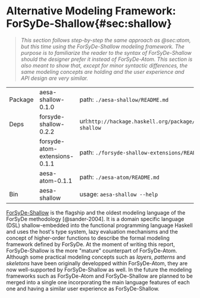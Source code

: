 # Alternative Modeling Framework: ForSyDe-Shallow{#sec:shallow}

> _This section follows step-by-step the same approach as @sec:atom, but this time
> using the ForSyDe-Shallow modeling framework. The purpose is to familiarize the
> reader to the syntax of ForSyDe-Shallow should the designer prefer it instead of
> ForSyDe-Atom. This section is also meant to show that, except for minor syntactic
> differences, the same modeling concepts are holding and the user experience and API
> design are very similar._

|         |                           |                                                    |
| -----   | ------------------------- | -------------------------------------------------- |
| Package | aesa-shallow-0.1.0        | path: `./aesa-shallow/README.md`                   |
| Deps    | forsyde-shallow-0.2.2     | url:`http://hackage.haskell.org/package/forsyde-shallow` |
|         | forsyde-atom-extensions-0.1.1 | path: `./forsyde-shallow-extensions/README.md` |
|         | aesa-atom-0.1.1           | path: `./aesa-atom/README.md`                      |
| Bin     | aesa-shallow              | usage: `aesa-shallow --help`                       |

[ForSyDe-Shallow](https://forsyde.github.io/forsyde-shallow/) is the flagship and the
oldest modeling language of the ForSyDe methodology [@sander-2004]. It is a domain
specific language (DSL) shallow-embedded into the functional programming language
Haskell and uses the host's type system, lazy evaluation mechanisms and the concept of
higher-order functions to describe the formal modeling framework defined by
ForSyDe. At the moment of writing this report, ForSyDe-Shallow is the more "mature"
counterpart of ForSyDe-Atom. Although some practical modeling concepts such as
*layers*, *patterns* and *skeletons* have been originally developped within
ForSyDe-Atom, they are now well-supported by ForSyDe-Shallow as well. In the future
the modeling frameworks such as ForSyDe-Atom and ForSyDe-Shallow are planned to be
merged into a single one incorporating the main language features of each one and
having a similar user experience as ForSyDe-Shallow.
